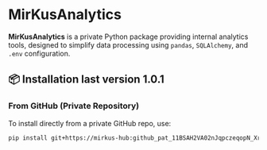 # MirKusAnalytics

**MirKusAnalytics** is a private Python package providing internal analytics tools, designed to simplify data processing using `pandas`, `SQLAlchemy`, and `.env` configuration.

## 📦 Installation last version 1.0.1

### From GitHub (Private Repository)

To install directly from a private GitHub repo, use:

```bash
pip install git+https://mirkus-hub: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@github.com/mirkus-hub/mirkus-analytics.git
